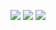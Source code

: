 <p>
  <a href="https://kernel.org/" target="_blank"><img src="https://img.shields.io/badge/linux-%23FCC624.svg?&style=for-the-badge&logo=linux&logoColor=black" /></a>
  <a href="https://neovim.io/" target="_blank"><img src="https://img.shields.io/badge/neovim-%2357A143.svg?&style=for-the-badge&logo=neovim&logoColor=white" /></a>
  <a href="https://tmux.github.io/" target="_blank"><img src="https://img.shields.io/badge/tmux-%231BB91F.svg?&style=for-the-badge&logo=tmux&logoColor=white" /></a>
</p>
